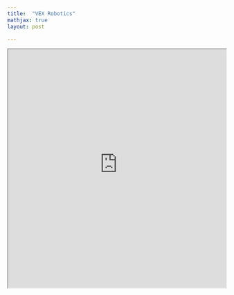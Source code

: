 ```yaml
---
title:  "VEX Robotics"
mathjax: true
layout: post

---
```


 <iframe src ="https://alierenkayhanbouncet.blogspot.com/2021/01/vex-robotics.html" width="100%" height="550"> </iframe>
 
